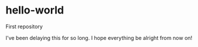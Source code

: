 # hello-world
First repository

I've been delaying this for so long. I hope everything be alright from now on!
